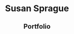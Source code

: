 <!DOCTYPE html>
<html lang="en">

  <head>
    <title>Susan Sprague Portfolio</title>
    <meta charset="UTF-8" />
    <meta name="viewport" content="width=device-width, initial-scale=1" />
    <link rel="stylesheet" type="text/css" href="./assets/css/style.css" />
  </head>

 <body>
    <header class="main-header">
      <h1>Susan Sprague</h1>
      <h2>Portfolio</h2>
    </header>
    </body>
    </html>
    